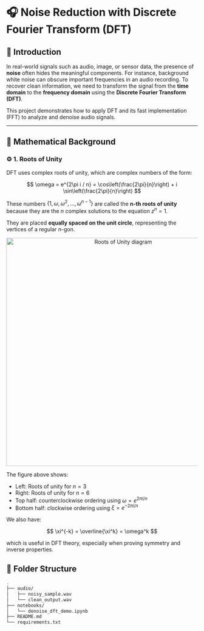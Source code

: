 # 🎧 Noise Reduction with Discrete Fourier Transform (DFT)

## 📌 Introduction

In real-world signals such as audio, image, or sensor data, the presence of **noise** often hides the meaningful components. For instance, background white noise can obscure important frequencies in an audio recording. To recover clean information, we need to transform the signal from the **time domain** to the **frequency domain** using the **Discrete Fourier Transform (DFT)**.

This project demonstrates how to apply DFT and its fast implementation (FFT) to analyze and denoise audio signals.

---

## 🧮 Mathematical Background

### ⚙️ 1. Roots of Unity

DFT uses complex roots of unity, which are complex numbers of the form:

$$
\omega = e^{2\pi i / n} = \cos\left(\frac{2\pi}{n}\right) + i \sin\left(\frac{2\pi}{n}\right)
$$

These numbers $\{1, \omega, \omega^2, ..., \omega^{n-1}\}$ are called the **n-th roots of unity** because they are the $n$ complex solutions to the equation $z^n = 1$.

They are placed **equally spaced on the unit circle**, representing the vertices of a regular $n$-gon.

<div align="center">
  <img src="path/to/your/image.png" alt="Roots of Unity diagram" width="600"/>
</div>

The figure above shows:
- Left: Roots of unity for $n = 3$
- Right: Roots of unity for $n = 6$
- Top half: counterclockwise ordering using $\omega = e^{2\pi i/n}$
- Bottom half: clockwise ordering using $\xi = e^{-2\pi i/n}$

We also have:

$$
\xi^{-k} = \overline{\xi^k} = \omega^k
$$

which is useful in DFT theory, especially when proving symmetry and inverse properties.


## 📂 Folder Structure

```bash
.
├── audio/
│   ├── noisy_sample.wav
│   └── clean_output.wav
├── notebooks/
│   └── denoise_dft_demo.ipynb
├── README.md
└── requirements.txt

